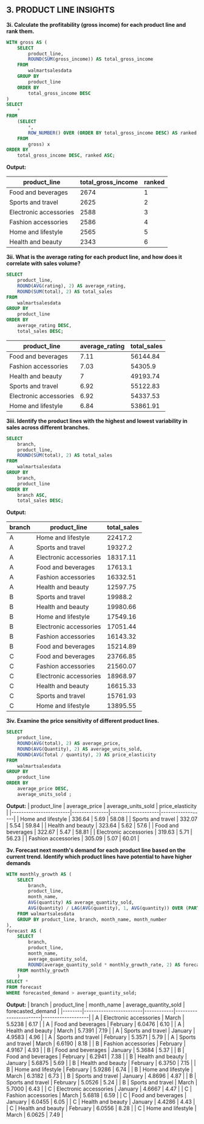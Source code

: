 ## 3. PRODUCT LINE INSIGHTS
**3i. Calculate the profitability (gross income) for each product line and rank them.**
``` sql
WITH gross AS (
	SELECT 
		product_line,
		ROUND(SUM(gross_income)) AS total_gross_income
	FROM
		walmartsalesdata
	GROUP BY
		product_line
	ORDER BY 
		total_gross_income DESC
)
SELECT 
	*
FROM
	(SELECT 
		*,
        ROW_NUMBER() OVER (ORDER BY total_gross_income DESC) AS ranked
	FROM 
		gross) x
ORDER BY 
	total_gross_income DESC, ranked ASC;
```
**Output:**

| product_line           | total_gross_income | ranked |
|------------------------|--------------------|--------|
| Food and beverages     | 2674               | 1      |
| Sports and travel      | 2625               | 2      |
| Electronic accessories | 2588               | 3      |
| Fashion accessories    | 2586               | 4      |
| Home and lifestyle     | 2565               | 5      |
| Health and beauty      | 2343               | 6      |


**3ii. What is the average rating for each product line, and how does it correlate with sales volume?**
``` sql
SELECT 
	product_line,
    ROUND(AVG(rating), 2) AS average_rating,
    ROUND(SUM(total), 2) AS total_sales
FROM
	walmartsalesdata
GROUP BY 
	product_line
ORDER BY 
	average_rating DESC,
    total_sales DESC;
```

| product_line           | average_rating | total_sales |
|------------------------|----------------|-------------|
| Food and beverages     | 7.11           | 56144.84    |
| Fashion accessories    | 7.03           | 54305.9     |
| Health and beauty      | 7              | 49193.74    |
| Sports and travel      | 6.92           | 55122.83    |
| Electronic accessories | 6.92           | 54337.53    |
| Home and lifestyle     | 6.84           | 53861.91    |


**3iii. Identify the product lines with the highest and lowest variability in sales across different branches.**
``` sql
SELECT 
	branch,
    product_line,
    ROUND(SUM(total), 2) AS total_sales
FROM
	walmartsalesdata
GROUP BY 
	branch,
    product_line
ORDER BY
	branch ASC,
    total_sales DESC;
```
**Output:**

| branch | product_line           | total_sales |
|--------|------------------------|-------------|
| A      | Home and lifestyle     | 22417.2     |
| A      | Sports and travel      | 19327.2     |
| A      | Electronic accessories | 18317.11    |
| A      | Food and beverages     | 17613.1     |
| A      | Fashion accessories    | 16332.51    |
| A      | Health and beauty      | 12597.75    |
| B      | Sports and travel      | 19988.2     |
| B      | Health and beauty      | 19980.66    |
| B      | Home and lifestyle     | 17549.16    |
| B      | Electronic accessories | 17051.44    |
| B      | Fashion accessories    | 16143.32    |
| B      | Food and beverages     | 15214.89    |
| C      | Food and beverages     | 23766.85    |
| C      | Fashion accessories    | 21560.07    |
| C      | Electronic accessories | 18968.97    |
| C      | Health and beauty      | 16615.33    |
| C      | Sports and travel      | 15761.93    |
| C      | Home and lifestyle     | 13895.55    |

**3iv. Examine the price sensitivity of different product lines.**
``` sql
SELECT 
	product_line,
    ROUND(AVG(total), 2) AS average_price,
    ROUND(AVG(Quantity), 2) AS average_units_sold,
    ROUND(AVG(Total / quantity), 2) AS price_elasticity
FROM
	walmartsalesdata
GROUP BY 
	product_line
ORDER BY 
	average_price DESC,
    average_units_sold ;
```

**Output:**
| product_line           | average_price | average_units_sold | price_elasticity |
|------------------------|---------------|--------------------|------------------|
| Home and lifestyle     | 336.64        | 5.69               | 58.08            |
| Sports and travel      | 332.07        | 5.54               | 59.84            |
| Health and beauty      | 323.64        | 5.62               | 57.6             |
| Food and beverages     | 322.67        | 5.47               | 58.81            |
| Electronic accessories | 319.63        | 5.71               | 56.23            |
| Fashion accessories    | 305.09        | 5.07               | 60.01            |


**3v. Forecast next month's demand for each product line based on the current trend. Identify which product lines have potential to have higher demands**
``` sql
WITH monthly_growth AS (
    SELECT 
        branch,
        product_line,
        month_name,
        AVG(quantity) AS average_quantity_sold,
        AVG(Quantity) / LAG(AVG(quantity), 1, AVG(quantity)) OVER (PARTITION BY branch, product_line ORDER BY month_number) AS monthly_growth_rate
    FROM walmartsalesdata
    GROUP BY product_line, branch, month_name, month_number
),
forecast AS (
	SELECT 
		branch,
		product_line,
		month_name,
		average_quantity_sold,
		ROUND(average_quantity_sold * monthly_growth_rate, 2) AS forecasted_demand
	FROM monthly_growth
    )
SELECT *
FROM forecast
WHERE forecasted_demand > average_quantity_sold;
```
**Output:**
| branch | product_line           | month_name | average_quantity_sold | forecasted_demand |
|--------|------------------------|------------|-----------------------|-------------------|
| A      | Electronic accessories | March      | 5.5238                | 6.17              |
| A      | Food and beverages     | February   | 6.0476                | 6.10              |
| A      | Health and beauty      | March      | 5.7391                | 7.19              |
| A      | Sports and travel      | January    | 4.9583                | 4.96              |
| A      | Sports and travel      | February   | 5.3571                | 5.79              |
| A      | Sports and travel      | March      | 6.6190                | 8.18              |
| B      | Fashion accessories    | February   | 4.9167                | 4.93              |
| B      | Food and beverages     | January    | 5.3684                | 5.37              |
| B      | Food and beverages     | February   | 6.2941                | 7.38              |
| B      | Health and beauty      | January    | 5.6875                | 5.69              |
| B      | Health and beauty      | February   | 6.3750                | 7.15              |
| B      | Home and lifestyle     | February   | 5.9286                | 6.74              |
| B      | Home and lifestyle     | March      | 6.3182                | 6.73              |
| B      | Sports and travel      | January    | 4.8696                | 4.87              |
| B      | Sports and travel      | February   | 5.0526                | 5.24              |
| B      | Sports and travel      | March      | 5.7000                | 6.43              |
| C      | Electronic accessories | January    | 4.6667                | 4.47              |
| C      | Fashion accessories    | March      | 5.6818                | 6.59              |
| C      | Food and beverages     | January    | 6.0455                | 6.05              |
| C      | Health and beauty	    | January	   | 4.4286	               | 4.43              |
| C      | Health and beauty    	| February 	 | 6.0556	               | 8.28              |
| C	     | Home and lifestyle     |	March	     | 6.0625	               | 7.49              |

